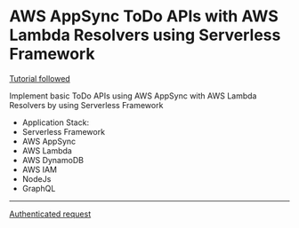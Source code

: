 # AWS AppSync ToDo APIs with AWS Lambda Resolvers using Serverless Framework

[Tutorial followed](https://dev.to/aws-builders/aws-appsync-todo-apis-with-aws-lambda-resolvers-using-serverless-framework-ob2)

Implement basic ToDo APIs using AWS AppSync with AWS Lambda Resolvers by using Serverless Framework

- Application Stack:
- Serverless Framework
- AWS AppSync
- AWS Lambda
- AWS DynamoDB
- AWS IAM
- NodeJs
- GraphQL

-----

[Authenticated request](https://docs.aws.amazon.com/appsync/latest/devguide/security-authz.html)